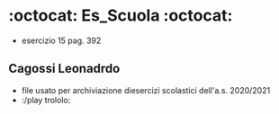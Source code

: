 # :octocat: Es_Scuola :octocat:
- esercizio 15 pag. 392

## Cagossi Leonadrdo
- file usato per archiviazione diesercizi scolastici dell'a.s. 2020/2021
- :/play trololo:

